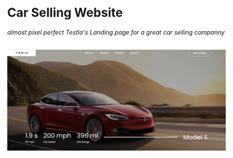 # Car Selling Website
###### almost pixel perfect Testla's Landing page for a great car selling companny
![alt text](https://github.com/aliniko/Car-Selling-Website/blob/main/images/Car%20Saling%20Website%20-%20Screenshot.png)

